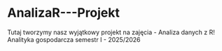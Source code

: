 # AnalizaR---Projekt
Tutaj tworzymy nasz wyjątkowy projekt na zajęcia - Analiza danych z R! Analityka gospodarcza semestr I - 2025/2026
